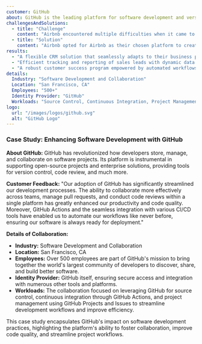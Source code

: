 ```yaml
---
customer: GitHub
about: GitHub is the leading platform for software development and version control using Git. It provides hosting for software development and facilitates collaboration on projects of all sizes and scales, from small individual projects to large enterprise solutions.
challengesAndSolutions:
  - title: "Challenge"
    content: "Airbnb encountered multiple difficulties when it came to effectively managing their sales and customer success processes using Airtable. They needed to find a CRM solution."
  - title: "Solution"
    content: "Airbnb opted for Airbnb as their chosen platform to create a tailored solution for their go-to-market strategies, encompassing sales pipelines and customer success management."
results:
  - "A flexible CRM solution that seamlessly adapts to their business processes..."
  - "Efficient tracking and reporting of sales leads with dynamic data enrichment..."
  - "A robust customer success program empowered by automated workflows..."
details:
  Industry: "Software Development and Collaboration"
  Location: "San Francisco, CA"
  Employees: "500+"
  Identity Provider: "GitHub"
  Workloads: "Source Control, Continuous Integration, Project Management"
logo:
  url: "/images/logos/github.svg"
  alt: "GitHub Logo"
---
```


### Case Study: Enhancing Software Development with GitHub

**About GitHub:**
GitHub has revolutionized how developers store, manage, and collaborate on software projects. Its platform is instrumental in supporting open-source projects and enterprise solutions, providing tools for version control, code review, and much more.

**Customer Feedback:**
"Our adoption of GitHub has significantly streamlined our development processes. The ability to collaborate more effectively across teams, manage pull requests, and conduct code reviews within a single platform has greatly enhanced our productivity and code quality. Moreover, GitHub Actions and the seamless integration with various CI/CD tools have enabled us to automate our workflows like never before, ensuring our software is always ready for deployment."

**Details of Collaboration:**
- **Industry:** Software Development and Collaboration
- **Location:** San Francisco, CA
- **Employees:** Over 500 employees are part of GitHub's mission to bring together the world's largest community of developers to discover, share, and build better software.
- **Identity Provider:** GitHub itself, ensuring secure access and integration with numerous other tools and platforms.
- **Workloads:** The collaboration focused on leveraging GitHub for source control, continuous integration through GitHub Actions, and project management using GitHub Projects and Issues to streamline development workflows and improve efficiency.

This case study encapsulates GitHub's impact on software development practices, highlighting the platform's ability to foster collaboration, improve code quality, and streamline project workflows.
